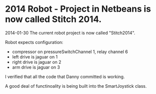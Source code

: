 2014 Robot - Project in Netbeans is now called Stitch 2014.
==================

2014-01-30 
The current robot project is now called "Stitch2014".  

Robot expects configuration:
- compressor on pressureSwitchChannel 1, relay channel 6
- left drive is jaguar on 1
- right drive is jaguar on 2
- arm drive is jaguar on 3

I verified that all the code that Danny committed is working.

A good deal of functinoality is being built into the SmartJoystick class.
